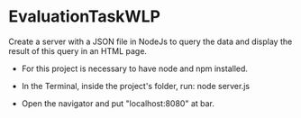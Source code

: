 # EvaluationTaskWLP
Create a server with a JSON file in NodeJs to query the data and display the result of this query in an HTML page.

- For this project is necessary to have node and npm installed.

- In the Terminal, inside the project's folder, run:
    node server.js
    
- Open the navigator and put "localhost:8080" at bar.
